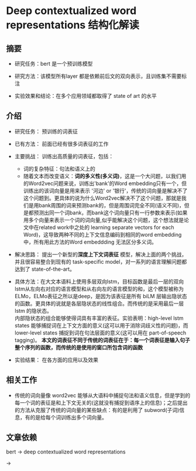 # Deep contextualized word representations 结构化解读

## 摘要

- 研究任务：bert 是一个预训练模型

- 研究方法：该模型所有layer 都是依赖前后文的双向表示，且训练集不需要标注

- 实验效果和结论：在多个应用领域都取得了 state of art 的水平

## 介绍

- 研究任务： 预训练的词表征

- 已有方法： 前面已经有很多词表征的工作

- 主要挑战： 训练出高质量的词表征，包括：
    - 词的复杂特征：句法和语义上的
    - 随着文本而改变语义：**词的多义性(多义词)**，这是一个大问题，以我们用的Word2vec问题来说，训练出'bank'的Word embedding只有一个，但训练出的该词向量是用来表示 '河边' or '银行'，传统的词向量是解决不了这个问题到。更具体的说为什么Word2vec解决不了这个问题，那就是我们是用bank周围的词来预测bank的，但是周围词完全不同(语义不同)，但是都预测出同一个词bank，而bank这个词向量只有一行参数来表示(如果用多个向量来表示一个词的词向量,似乎能解决这个问题，这个想法就是论文中在related work中之处的 learning separate vectors for each Word)，这导致两种不同的上下文信息编码到相同的word embedding 中，所有用此方法的Word embeddding 无法区分多义词。

- 解决思路： 提出一个新型的**深度上下文词表征** 模型，解决上面的两个挑战，并且很容易整合到现有的 task-specific model，对一系列的语言理解问题都达到了 state-of-the-art。

- 具体方法：在大文本语料上使用多层双向lstm，目标函数是最后一层的双向lstm从左向右对应的语言模型和从右向左的语言模型的和，这个模型被称为ELMo，ELMo表征之所以是deep，是因为该表征是所有 biLM 层输出隐状态的函数。更具体的说就是各层隐状态的线性组合。而传统的是采用最后一层lstm 的隐状态。  
    内部隐状态的组合能够使得词具有丰富的表征。实验表明：high-level lstm states 能够捕捉词在上下文方面的意义(这可以用于消除词歧义性的问题)，而 lower-level states 捕捉到词在句法层面的意义(这可以用在 part-of-speech tagging)。
    **本文的词表征不同于传统的词表征在于：每一个词表征是输入句子整个序列的函数，而传统的是使用的窗口所包含词的函数**


- 实验结果： 在各方面的应用以及效果

## 相关工作

- 传统的词向量像 word2vec 能够从大语料中捕捉句法和语义信息，但是学到的每一个词的表征是和上下文无关的(这就没有捕捉到语序上的信息)；之后提出的方法从克服了传统的词向量的某些缺点：有的是利用了 subword(子词)信息，有的是给每个词训练出多个词向量。


## 文章依赖

bert -> deep contextualized word representations 

-> 
